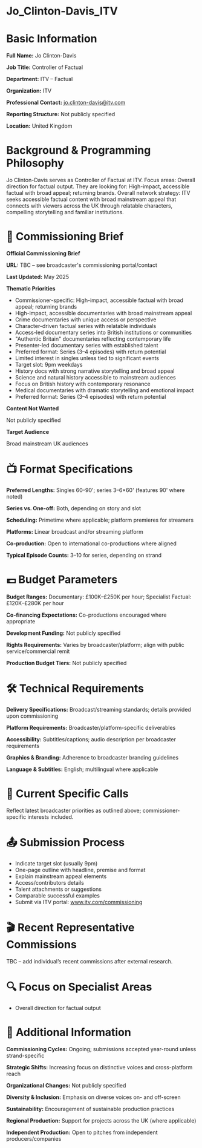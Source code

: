 # Jo_Clinton-Davis_ITV

# Basic Information

**Full Name:** Jo Clinton-Davis

**Job Title:** Controller of Factual

**Department:** ITV – Factual

**Organization:** ITV

**Professional Contact:** jo.clinton-davis@itv.com

**Reporting Structure:** Not publicly specified

**Location:** United Kingdom

# Background & Programming Philosophy

Jo Clinton-Davis serves as Controller of Factual at ITV. Focus areas: Overall direction for factual output. They are looking for: High-impact, accessible factual with broad appeal; returning brands. Overall network strategy: ITV seeks accessible factual content with broad mainstream appeal that connects with viewers across the UK through relatable characters, compelling storytelling and familiar institutions.

# 📄 Commissioning Brief

**Official Commissioning Brief**

**URL:** TBC – see broadcaster's commissioning portal/contact

**Last Updated:** May 2025

**Thematic Priorities**

- Commissioner-specific: High-impact, accessible factual with broad appeal; returning brands
- High-impact, accessible documentaries with broad mainstream appeal
- Crime documentaries with unique access or perspective
- Character-driven factual series with relatable individuals
- Access-led documentary series into British institutions or communities
- "Authentic Britain" documentaries reflecting contemporary life
- Presenter-led documentary series with established talent
- Preferred format: Series (3–4 episodes) with return potential
- Limited interest in singles unless tied to significant events
- Target slot: 9pm weekdays
- History docs with strong narrative storytelling and broad appeal
- Science and natural history accessible to mainstream audiences
- Focus on British history with contemporary resonance
- Medical documentaries with dramatic storytelling and emotional impact
- Preferred format: Series (3–4 episodes) with return potential

**Content Not Wanted**

Not publicly specified

**Target Audience**

Broad mainstream UK audiences

# 📺 Format Specifications

**Preferred Lengths:** Singles 60–90'; series 3–6×60' (features 90' where noted)

**Series vs. One-off:** Both, depending on story and slot

**Scheduling:** Primetime where applicable; platform premieres for streamers

**Platforms:** Linear broadcast and/or streaming platform

**Co-production:** Open to international co-productions where aligned

**Typical Episode Counts:** 3–10 for series, depending on strand

# 💷 Budget Parameters

**Budget Ranges:** Documentary: £100K–£250K per hour; Specialist Factual: £120K–£280K per hour

**Co-financing Expectations:** Co-productions encouraged where appropriate

**Development Funding:** Not publicly specified

**Rights Requirements:** Varies by broadcaster/platform; align with public service/commercial remit

**Production Budget Tiers:** Not publicly specified

# 🛠️ Technical Requirements

**Delivery Specifications:** Broadcast/streaming standards; details provided upon commissioning

**Platform Requirements:** Broadcaster/platform-specific deliverables

**Accessibility:** Subtitles/captions; audio description per broadcaster requirements

**Graphics & Branding:** Adherence to broadcaster branding guidelines

**Language & Subtitles:** English; multilingual where applicable

# 📢 Current Specific Calls

Reflect latest broadcaster priorities as outlined above; commissioner-specific interests included.

# 📤 Submission Process

- Indicate target slot (usually 9pm)
- One-page outline with headline, premise and format
- Explain mainstream appeal elements
- Access/contributors details
- Talent attachments or suggestions
- Comparable successful examples
- Submit via ITV portal: www.itv.com/commissioning

# 🎬 Recent Representative Commissions

TBC – add individual’s recent commissions after external research.

# 🔍 Focus on Specialist Areas

- Overall direction for factual output

# 📅 Additional Information

**Commissioning Cycles:** Ongoing; submissions accepted year-round unless strand-specific

**Strategic Shifts:** Increasing focus on distinctive voices and cross-platform reach

**Organizational Changes:** Not publicly specified

**Diversity & Inclusion:** Emphasis on diverse voices on- and off-screen

**Sustainability:** Encouragement of sustainable production practices

**Regional Production:** Support for projects across the UK (where applicable)

**Independent Production:** Open to pitches from independent producers/companies